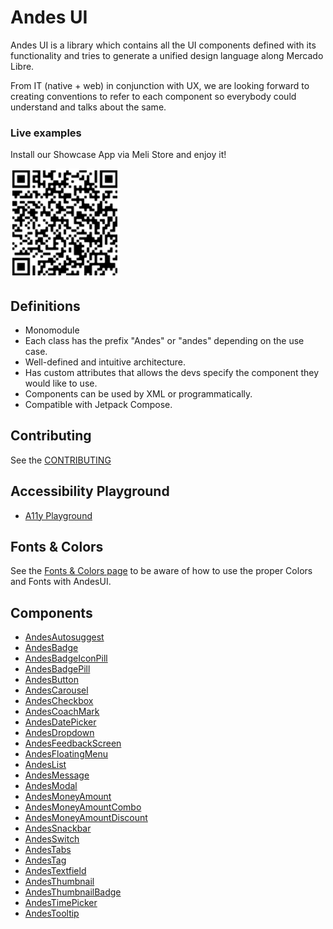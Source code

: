 # Andes UI

Andes UI is a library which contains all the UI components defined with its functionality and tries to generate a unified design language along Mercado Libre.

From IT (native + web) in conjunction with UX, we are looking forward to creating conventions to refer to each component so everybody could understand and talks about the same.

### Live examples
Install our Showcase App via Meli Store and enjoy it!

![Android Showcase Download.png](resources/android-showcase-meli-store-download.png)

## Definitions

* Monomodule
* Each class has the prefix "Andes" or "andes" depending on the use case.
* Well-defined and intuitive architecture.
* Has custom attributes that allows the devs specify the component they would like to use.
* Components can be used by XML or programmatically.
* Compatible with Jetpack Compose.

## Contributing
See the [CONTRIBUTING](https://github.com/mercadolibre/fury_andesui-android/blob/master/CONTRIBUTING.md)

## Accessibility Playground
* [A11y Playground](/docs/guide/a11y-playground/A11yPlayground.md)

## Fonts & Colors
See the [Fonts & Colors page](/docs/guide/Fonts&Colors.md) to be aware of how to use the proper Colors and Fonts with AndesUI.

## Components
* [AndesAutosuggest](/docs/guide/docs/guide/autosuggest/AndesAutosuggest.md)
* [AndesBadge](/docs/guide/badge/AndesBadge.md)
* [AndesBadgeIconPill](/docs/guide/badge/AndesBadgeIconPill.md)
* [AndesBadgePill](/docs/guide/badge/AndesBadgePill.md)
* [AndesButton](/docs/guide/button/AndesButton.md)
* [AndesCarousel](/docs/guide/carousel/AndesCarousel.md)
* [AndesCheckbox](/docs/guide/checkbox/AndesCheckbox.md)
* [AndesCoachMark](/docs/guide/coachmark/AndesCoachMark.md)
* [AndesDatePicker](/docs/guide/datepicker/AndesDatePicker.md)
* [AndesDropdown](/docs/guide/dropdown/AndesDropdown.md)
* [AndesFeedbackScreen](/docs/guide/feedbackscreen/AndesFeedbackScreen.md)
* [AndesFloatingMenu](/docs/guide/floatingmenu/AndesFloatingMenu.md)
* [AndesList](/docs/guide/list/AndesList.md)
* [AndesMessage](/docs/guide/message/AndesMessage.md)
* [AndesModal](/docs/guide/modal/AndesModal.md)
* [AndesMoneyAmount](/docs/guide/moneyamount/AndesMoneyAmount.md)
* [AndesMoneyAmountCombo](/docs/guide/moneyamount/AndesMoneyAmountCombo.md)
* [AndesMoneyAmountDiscount](/docs/guide/moneyamount/AndesMoneyAmountDiscount.md)
* [AndesSnackbar](/docs/guide/snackbar/AndesSnackbar.md)
* [AndesSwitch](/docs/guide/switch/AndesSwitch.md)
* [AndesTabs](/docs/guide/tabs/AndesTabs.md)
* [AndesTag](/docs/guide/tag/AndesTag.md)
* [AndesTextfield](/docs/guide/textfield/AndesTextfield.md)
* [AndesThumbnail](/docs/guide/thumbnail/AndesThumbnail.md)
* [AndesThumbnailBadge](/docs/guide/thumbnail/AndesThumbnailBadge.md)
* [AndesTimePicker](/docs/guide/timepicker/AndesTimePicker.md)
* [AndesTooltip](/docs/guide/tooltip/AndesTooltip.md)